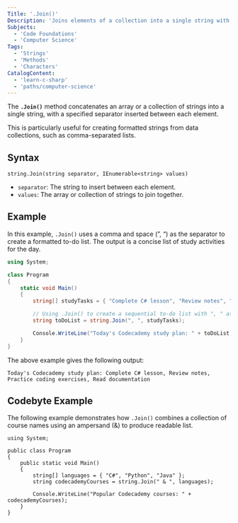```yaml
---
Title: '.Join()'
Description: 'Joins elements of a collection into a single string with a specified separator, ideal for creating formatted lists from arrays or enumerable types.'
Subjects:
  - 'Code Foundations'
  - 'Computer Science'
Tags:
  - 'Strings'
  - 'Methods'
  - 'Characters'
CatalogContent:
  - 'learn-c-sharp'
  - 'paths/computer-science'
---
```


The **`.Join()`** method concatenates an array or a collection of strings into a single string, with a specified separator inserted between each element. 

This is particularly useful for creating formatted strings from data collections, such as comma-separated lists.

## Syntax

```pseudo
string.Join(string separator, IEnumerable<string> values)
```

- `separator`: The string to insert between each element.
- `values`: The array or collection of strings to join together.

## Example

In this example, `.Join()` uses a comma and space (”, “) as the separator to create a formatted to-do list. The output is a concise list of study activities for the day.

```cs
using System;

class Program
{
    static void Main()
    {
        string[] studyTasks = { "Complete C# lesson", "Review notes", "Practice coding exercises", "Read documentation" };

        // Using .Join() to create a sequential to-do list with ", " as the separator
        string toDoList = string.Join(", ", studyTasks);

        Console.WriteLine("Today's Codecademy study plan: " + toDoList);
    }
}
```

The above example gives the following output:

```shell
Today's Codecademy study plan: Complete C# lesson, Review notes, Practice coding exercises, Read documentation
```

## Codebyte Example

The following example demonstrates how `.Join()` combines a collection of course names using an ampersand (&) to produce readable list.

```codebyte/csharp
using System;

public class Program
{
    public static void Main()
    {
        string[] languages = { "C#", "Python", "Java" };
        string codecademyCourses = string.Join(" & ", languages);

        Console.WriteLine("Popular Codecademy courses: " + codecademyCourses);
    }
}
```
